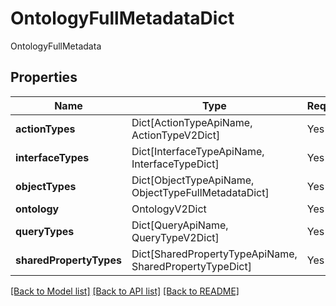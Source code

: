 # OntologyFullMetadataDict

OntologyFullMetadata

## Properties
| Name | Type | Required | Description |
| ------------ | ------------- | ------------- | ------------- |
**actionTypes** | Dict[ActionTypeApiName, ActionTypeV2Dict] | Yes |  |
**interfaceTypes** | Dict[InterfaceTypeApiName, InterfaceTypeDict] | Yes |  |
**objectTypes** | Dict[ObjectTypeApiName, ObjectTypeFullMetadataDict] | Yes |  |
**ontology** | OntologyV2Dict | Yes |  |
**queryTypes** | Dict[QueryApiName, QueryTypeV2Dict] | Yes |  |
**sharedPropertyTypes** | Dict[SharedPropertyTypeApiName, SharedPropertyTypeDict] | Yes |  |


[[Back to Model list]](../../README.md#documentation-for-models) [[Back to API list]](../../README.md#documentation-for-api-endpoints) [[Back to README]](../../README.md)
